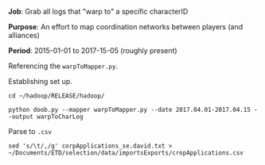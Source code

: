 **Job**: Grab all logs that "warp to" a specific characterID

**Purpose**: An effort to map coordination networks between players (and alliances)

**Period**: 2015-01-01 to 2017-15-05 (roughly present)

Referencing the `warpToMapper.py`.

Establishing set up.

    cd ~/hadoop/RELEASE/hadoop/

    python doob.py --mapper warpToMapper.py --date 2017.04.01-2017.04.15 --output warpToCharLog

  Parse to `.csv`

    sed 's/\t/,/g' corpApplications_se.david.txt > ~/Documents/ETD/selection/data/importsExports/cropApplications.csv
